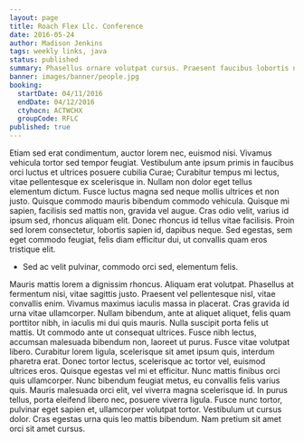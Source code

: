 ```yaml
---
layout: page
title: Roach Flex Llc. Conference
date: 2016-05-24
author: Madison Jenkins
tags: weekly links, java
status: published
summary: Phasellus ornare volutpat cursus. Praesent faucibus lobortis nulla.
banner: images/banner/people.jpg
booking:
  startDate: 04/11/2016
  endDate: 04/12/2016
  ctyhocn: ACTWCHX
  groupCode: RFLC
published: true
---
```

Etiam sed erat condimentum, auctor lorem nec, euismod nisi. Vivamus vehicula tortor sed tempor feugiat. Vestibulum ante ipsum primis in faucibus orci luctus et ultrices posuere cubilia Curae; Curabitur tempus mi lectus, vitae pellentesque ex scelerisque in. Nullam non dolor eget tellus elementum dictum. Fusce luctus magna sed neque mollis ultrices et non justo. Quisque commodo mauris bibendum commodo vehicula. Quisque mi sapien, facilisis sed mattis non, gravida vel augue. Cras odio velit, varius id ipsum sed, rhoncus aliquam elit. Donec rhoncus id tellus vitae facilisis. Proin sed lorem consectetur, lobortis sapien id, dapibus neque. Sed egestas, sem eget commodo feugiat, felis diam efficitur dui, ut convallis quam eros tristique elit.

* Sed ac velit pulvinar, commodo orci sed, elementum felis.

Mauris mattis lorem a dignissim rhoncus. Aliquam erat volutpat. Phasellus at fermentum nisi, vitae sagittis justo. Praesent vel pellentesque nisl, vitae convallis enim. Vivamus maximus iaculis massa in placerat. Cras gravida id urna vitae ullamcorper. Nullam bibendum, ante at aliquet aliquet, felis quam porttitor nibh, in iaculis mi dui quis mauris. Nulla suscipit porta felis ut mattis. Ut commodo ante ut consequat ultrices. Fusce nibh lectus, accumsan malesuada bibendum non, laoreet ut purus. Fusce vitae volutpat libero.
Curabitur lorem ligula, scelerisque sit amet ipsum quis, interdum pharetra erat. Donec tortor lectus, scelerisque ac tortor vel, euismod ultrices eros. Quisque egestas vel mi et efficitur. Nunc mattis finibus orci quis ullamcorper. Nunc bibendum feugiat metus, eu convallis felis varius quis. Mauris malesuada orci elit, vel viverra magna scelerisque id. In purus tellus, porta eleifend libero nec, posuere viverra ligula. Fusce nunc tortor, pulvinar eget sapien et, ullamcorper volutpat tortor. Vestibulum ut cursus dolor. Cras egestas urna quis leo mattis bibendum. Nam pretium sit amet orci sit amet cursus.

